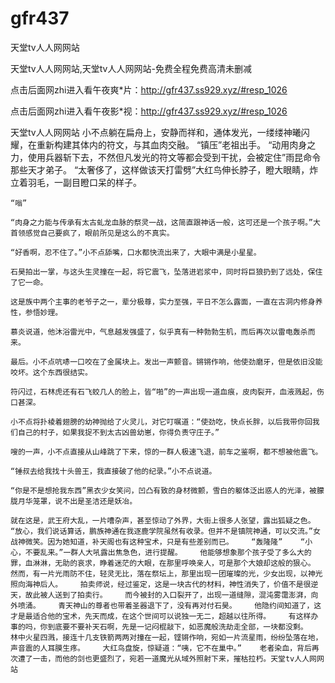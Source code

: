 # gfr437
天堂tv人人网网站

天堂tv人人网网站,天堂tv人人网网站-免费全程免费高清未删减

点击后面网zhi进入看午夜爽*片：http://gfr437.ss929.xyz/#resp_1026

点击后面网zhi进入看午夜影*视：http://gfr437.ss929.xyz/#resp_1026

天堂tv人人网网站    小不点躺在扁舟上，安静而祥和，通体发光，一缕缕神曦闪耀，在重新构建其体内的符文，与其血肉交融。    “镇压”老祖出手。    “动用肉身之力，使用兵器斩下去，不然但凡发光的符文等都会受到干扰，会被定住”雨昆命令那些天才弟子。    “太奢侈了，这样做该天打雷劈”大红鸟伸长脖子，瞪大眼睛，炸立着羽毛，一副目瞪口呆的样子。

    “嗡”

    “肉身之力能与传承有太古虬龙血脉的祭灵一战，这简直跟神话一般，这可还是一个孩子啊。”大首领感觉自己要疯了，眼前所见是这么的不真实。

    “好香啊，忍不住了。”小不点舔嘴，口水都快流出来了，大眼中满是小星星。

    石昊拍出一掌，与这头生灵撞在一起，将它震飞，坠落进岩浆中，同时将巨狼扔到了远处，保住了它一命。

    这是族中两个主事的老爷子之一，辈分极尊，实力至强，平日不怎么露面，一直在古洞内修身养性，参悟妙理。

    慕炎说道，他沐浴雷光中，气息越发强盛了，似乎真有一种勃勃生机，而后再次以雷电轰杀而来。

    最后。小不点吭哧一口咬在了金属块上。发出一声颤音。锵锵作响，他使劲磨牙，但是依旧没能咬坏。这个东西很结实。

    符闪过，石林虎还有石飞蛟几人的脸上，皆“啪”的一声出现一道血痕，皮肉裂开，血液溅起，伤口甚深。

    小不点将扑棱着翅膀的幼神抛给了火灵儿，对它叮嘱道：“使劲吃，快点长胖，以后我带你回我们自己的村子，如果我捉不到太古凶兽幼崽，你得负责守庄子。”

    嗖的一声，小不点直接从山峰跳了下来，惊的一群人极速飞退，前车之鉴啊，都不想被他震飞。

    “锤叔去给我找十头兽王，我直接破了他的纪录。”小不点说道。

    “你是不是想抢我东西”黑衣少女笑问，凹凸有致的身材微颤，雪白的躯体泛出惑人的光泽，被朦胧月华笼罩，说不出是圣洁还是妖冶。

    就在这是，武王府大乱，一片嘈杂声，甚至惊动了外界，大街上很多人张望，露出狐疑之色。    “放心，我们说话算话，鹏族神通在我逐鹿学院虽然有收录。但并不是镇院神通，可以交流。”女战神微笑。因为她知道，补天阁也有这种宝术，只是有些差别而已。    “轰隆隆”    “小心，不要乱来。”一群人大吼露出焦急色，进行提醒。    他能够想象那个孩子受了多么大的罪，血淋淋，无助的哀求，睁着迷茫的大眼，在那里呼唤亲人，可是那个大娘却这般的狠心。    然而，有一片光雨防不住，轻灵无比，落在祭坛上，那里出现一团璀璨的光，少女出现，以神光照向海神后人。    拍卖师说，经过鉴定，这是一块古代的材料，神性消失了，价值不是很逆天，故此被人送到了拍卖行。    而今被封的入口裂开了，出现一道缝隙，混沌雾霭澎湃，向外喷涌。    青天神山的尊者也带着圣器退下了，没有再对付石昊。    他隐约间知道了，这才是最适合他的宝术，先天而成，在这个世间可以说独一无二，超越以往所得。    有这样办事的吗，你到底要不要补天石啊，先是一记闷棍敲下，如恶魔般洗劫走全部，一块都没剩。    林中火星四溅，接连十几支铁箭两两对撞在一起，铿锵作响，宛如一片流星雨，纷纷坠落在地，声音震的人耳膜生疼。    大红鸟盘旋，惊疑道：“咦，它不在巢中。”    老者染血，背后再次遭了一击，而他的剑也更盛烈了，宛若一道魔光从域外照射下来，摧枯拉朽。天堂tv人人网网站
